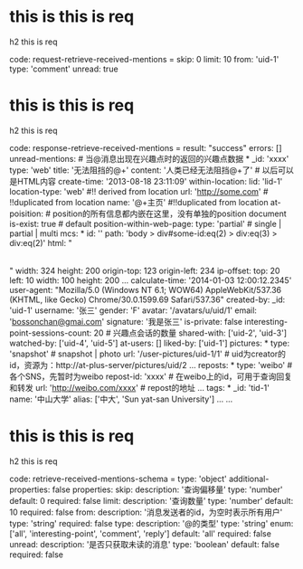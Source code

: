 # this is this is req

h2 this is req

code:
    request-retrieve-received-mentions =
  skip: 0
  limit: 10
  from: 'uid-1'
  type: 'comment'
  unread: true


# this is this is req

h2 this is req

code:
    response-retrieve-received-mentions =
  result: "success"
  errors: []
  unread-mentions:
    # 当@消息出现在兴趣点时的返回的兴趣点数据
    * _id: 'xxxx'
      type: 'web'
      title: '无法阻挡的@+'
      content: '人类已经无法阻挡@+了' # 以后可以是HTML内容
      create-time: '2013-08-18 23:11:09'
      within-location:
        lid: 'lid-1'
        location-type: 'web' #!! derived from location
        url: 'http://some.com' # !!duplicated from location
        name: '@+主页' #!!duplicated from location
        at-poisition: # position的所有信息都内嵌在这里，没有单独的position document
          is-exist: true # default
          position-within-web-page:
            type: 'partial' # single | partial | multi
            mcs:
              * id: ''
                path: 'body > div#some-id:eq(2) > div:eq(3) > div:eq(2)'
                html: "<table></table>"
                width: 324
                height: 200
                origin-top: 123
                origin-left: 234
                ip-offset:
                  top: 20
                  left: 10
                  width: 100
                  height: 200
              ... 
            calculate-time: '2014-01-03 12:00:12.2345'
            user-agent: "Mozilla/5.0 (Windows NT 6.1; WOW64) AppleWebKit/537.36 (KHTML, like Gecko) Chrome/30.0.1599.69 Safari/537.36"
      created-by: 
        _id: 'uid-1'
        username: '张三'
        gender: 'F'
        avatar: '/avatars/u/uid/1'
        email: 'bossonchan@gmai.com'
        signature: '我是张三'
      is-private: false
      interesting-point-sessions-count: 20 # 兴趣点会话的数量
      shared-with: ['uid-2', 'uid-3']
      watched-by: ['uid-4', 'uid-5']
      at-users: []
      liked-by: ['uid-1']
      pictures:
        * type: 'snapshot' # snapshot | photo
          url: '/user-pictures/uid-1/1' # uid为creator的id，资源为：http://at-plus-server/pictures/uid/2
        ...
      reposts:
        * type: 'weibo' # 各个SNS，先暂时为weibo
          repost-id: 'xxxx' # 在weibo上的id，可用于查询回复和转发
          url: 'http://weibo.com/xxxx' # repost的地址
        ...
      tags:
        * _id: 'tid-1'
          name: '中山大学'
          alias:  ['中大', 'Sun yat-san University']
        ...
    ...


# this is this is req

h2 this is req

code:
    retrieve-received-mentions-schema =
  type: 'object'
  additional-properties: false
  properties:
    skip:
      description: '查询偏移量'
      type: 'number'
      default: 0
      required: false
    limit:
      description: '查询数量'
      type: 'number'
      default: 10
      required: false
    from:
      description: '消息发送者的id，为空时表示所有用户'
      type: 'string'
      required: false
    type:
      description: '@的类型'
      type: 'string'
      enum: ['all', 'interesting-point', 'comment', 'reply']
      default: 'all'
      required: false
    unread:
      description: '是否只获取未读的消息'
      type: 'boolean'
      default: false
      required: false


